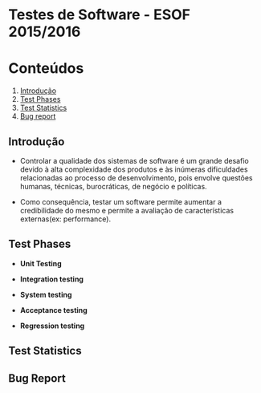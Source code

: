 Testes de Software - ESOF 2015/2016
========

# Conteúdos
1. [Introdução](#introdução)
2. [Test Phases](#phases)
3. [Test Statistics](#statistics)
4. [Bug report](#bug_report)


## Introdução <a name="introdução"></a>

* Controlar a qualidade dos sistemas de software é um grande desafio devido à alta
complexidade dos produtos e às inúmeras dificuldades relacionadas ao processo de
desenvolvimento, pois envolve questões humanas, técnicas, burocráticas, de negócio e políticas.

* Como consequência, testar um software permite aumentar a credibilidade do
mesmo e permite a avaliação de características externas(ex: performance).

## Test Phases  <a name="phases"></a>

* **Unit Testing**

* **Integration testing**

* **System testing**

* **Acceptance testing**

* **Regression testing**


## Test Statistics  <a name="degree"></a>

## Bug Report  <a name="bug_report"></a>
